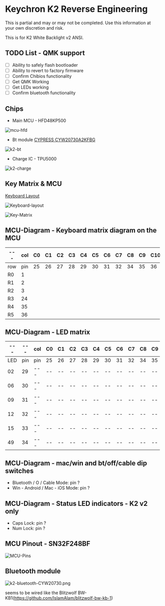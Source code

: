 # Keychron K2 Reverse Engineering

This is partial and may or may not be completed.
Use this information at your own discretion and risk.

This is for K2 White Backlight v2 ANSI.

## TODO List - QMK support
- [ ] Ability to safely flash bootloader
- [ ] Ability to revert to factory firmware
- [ ] Confirm Chibios functionality
- [ ] Get QMK Working
- [ ] Get LEDs working
- [ ] Confirm bluetooth functionality

## Chips
* Main MCU - HFD48KP500

![mcu-hfd](./img/mcu-hfd.jpg)

* Bt module [CYPRESS CYW20730A2KFBG](https://www.infinite-electronic.ru/datasheet/2a-CYW20730A2KFBG.pdf)

![k2-bt](./img/k2-bt.png)

* Charge IC - TPU5000

![k2-charge](./img/k2-charge.jpg)

## Key Matrix & MCU
[Keyboard Layout ](http://www.keyboard-layout-editor.com/#/gists/592bca6f73c96e2903e64c1be3a7924d)

![Keyboard-layout](./img/k2-layout.png)

![Key-Matrix](./img/k2-wiring.png)

## MCU-Diagram - Keyboard matrix diagram on the MCU

| --- | col | C0 | C1 | C2 | C3 | C4 | C5 | C6 | C7 | C8 | C9 | C10 | C11 | C12 | C13 | C14 | C15 | C16 | C17 | C18 |
| --- | --- | -- | -- | -- | -- | -- | -- | -- | -- | -- | -- | --- | --- | --- | --- | --- | --- | --- | --- | --- |
| row | pin | 25 | 26 | 27 | 28 | 29 | 30 | 31 | 32 | 34 | 35 | 36  | 37  | 38  | 39  | 40  | 41  | 42  | 43  | 44  |
| R0  | 1  |    |    |    |    |    |    |    |    |    |    |     |     |     |     |     |     |     |     |     |
| R1  | 2  |    |    |    |    |    |    |    |    |    |    |     |     |     |     |     |     |     |     |     |
| R2  | 3  |    |    |    |    |    |    |    |    |    |    |     |     |     |     |     |     |     |     |     |
| R3  | 24  |    |    |    |    |    |    |    |    |    |    |     |     |     |     |     |     |     |     |     |
| R4  | 35  |    |    |    |    |    |    |    |    |    |    |     |     |     |     |     |     |     |     |     |
| R5  | 36  |    |    |    |    |    |    |    |    |    |    |     |     |     |     |     |     |     |     |     |

## MCU-Diagram - LED matrix

|  --- |  --- | col | C0 | C1 | C2 | C3 | C4 | C5 | C6 | C7 | C8 | C9 | C10 | C11 | C12 | C13 | C14 | C15 | C16 | C17 | C18 |
|  --- |  --- | --- | -- | -- | -- | -- | -- | -- | -- | -- | -- | -- | --  | --  | --  | --  | --  | --  | --  | --  | --  |
|  LED |  pin | pin | 25 | 26 | 27 | 28 | 29 | 30 | 31 | 32 | 34 | 35 | 36  | 37  | 38  | 39  | 40  | 41  | 42  | 43  | 44  |
|  02  |  29  | --- | -- | -- | -- | -- | -- | -- | -- | -- | -- | -- | --- | --- | --- | --- | --- | --- | --- | --- | --- |
|  06  |  30  | --- | -- | -- | -- | -- | -- | -- | -- | -- | -- | -- | --- | --- | --- | --- | --- | --- | --- | --- | --- |
|  09  |  31  | --- | -- | -- | -- | -- | -- | -- | -- | -- | -- | -- | --- | --- | --- | --- | --- | --- | --- | --- | --- |
|  12  |  32  | --- | -- | -- | -- | -- | -- | -- | -- | -- | -- | -- | --- | --- | --- | --- | --- | --- | --- | --- | --- |
|  15  |  33  | --- | -- | -- | -- | -- | -- | -- | -- | -- | -- | -- | --- | --- | --- | --- | --- | --- | --- | --- | --- |
|  49  |  34  | --- | -- | -- | -- | -- | -- | -- | -- | -- | -- | -- | --- | --- | --- | --- | --- | --- | --- | --- | --- |


## MCU-Diagram - mac/win and bt/off/cable dip switches

- Bluetooth / O / Cable Mode: pin ?
- Win - Android / Mac - iOS Mode: pin ?

## MCU-Diagram - Status LED indicators - K2 v2 only
- Caps Lock: pin ?
- Num Lock: pin ?

## MCU Pinout - SN32F248BF
![MCU-Pins](./img/MCU_unknown_ref.png)

## Bluetooth module
![k2-bluetooth-CYW20730.png](./img/K2-bt-CYW20730.png)

seems to be wired like the Blitzwolf BW-KB1(https://github.com/IslamAlam/blitzwolf-bw-kb-1)
